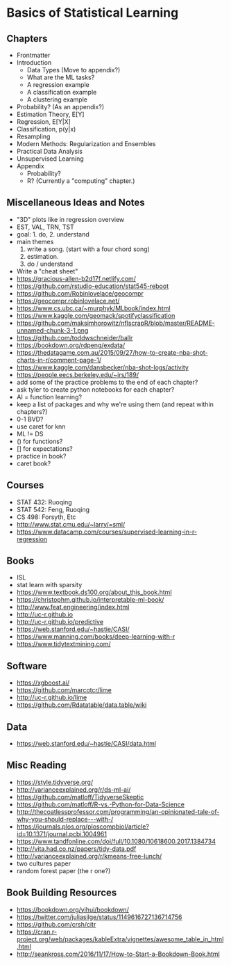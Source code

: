# Basics of Statistical Learning

## Chapters

- Frontmatter
- Introduction
    - Data Types (Move to appendix?)
    - What are the ML tasks?
    - A regression example
    - A classification example
    - A clustering example
- Probability? (As an appendix?)
- Estimation Theory, E[Y]
- Regression, E[Y|X]
- Classification, p(y|x)
- Resampling
- Modern Methods: Regularization and Ensembles
- Practical Data Analysis
- Unsupervised Learning
- Appendix
    - Probability?
    - R? (Currently a "computing" chapter.)

## Miscellaneous Ideas and Notes

- "3D" plots like in regression overview
- EST, VAL, TRN, TST
- goal: 1. do, 2. understand
- main themes
    1. write a song. (start with a four chord song) 
    2. estimation. 
    3. do / understand
- Write a "cheat sheet"
- https://gracious-allen-b2d17f.netlify.com/
- https://github.com/rstudio-education/stat545-reboot
- https://github.com/Robinlovelace/geocompr
- https://geocompr.robinlovelace.net/
- https://www.cs.ubc.ca/~murphyk/MLbook/index.html
- https://www.kaggle.com/geomack/spotifyclassification
- https://github.com/maksimhorowitz/nflscrapR/blob/master/README-unnamed-chunk-3-1.png
- https://github.com/toddwschneider/ballr
- https://bookdown.org/rdpeng/exdata/
- https://thedatagame.com.au/2015/09/27/how-to-create-nba-shot-charts-in-r/comment-page-1/
- https://www.kaggle.com/dansbecker/nba-shot-logs/activity
- https://people.eecs.berkeley.edu/~jrs/189/
- add some of the practice problems to the end of each chapter?
- ask tyler to create python notebooks for each chapter?
- AI = function learning?
- keep a list of packages and why we're using them (and repeat within chapters?)
- 0-1 BVD?
- use caret for knn
- ML != DS
- () for functions?
- [] for expectations?
- practice in book?
- caret book?

## Courses

- STAT 432: Ruoqing
- STAT 542: Feng, Ruoqing
- CS 498: Forsyth, Etc
- http://www.stat.cmu.edu/~larry/=sml/
- https://www.datacamp.com/courses/supervised-learning-in-r-regression

## Books

- ISL
- stat learn with sparsity
- https://www.textbook.ds100.org/about_this_book.html
- https://christophm.github.io/interpretable-ml-book/
- http://www.feat.engineering/index.html
- http://uc-r.github.io
- http://uc-r.github.io/predictive
- https://web.stanford.edu/~hastie/CASI/
- https://www.manning.com/books/deep-learning-with-r
- https://www.tidytextmining.com/

## Software

- https://xgboost.ai/
- https://github.com/marcotcr/lime
- http://uc-r.github.io/lime
- https://github.com/Rdatatable/data.table/wiki

## Data

- https://web.stanford.edu/~hastie/CASI/data.html

## Misc Reading

- https://style.tidyverse.org/
- http://varianceexplained.org/r/ds-ml-ai/
- https://github.com/matloff/TidyverseSkeptic
- https://github.com/matloff/R-vs.-Python-for-Data-Science
- http://thecoatlessprofessor.com/programming/an-opinionated-tale-of-why-you-should-replace---with-/
- https://journals.plos.org/ploscompbiol/article?id=10.1371/journal.pcbi.1004961
- https://www.tandfonline.com/doi/full/10.1080/10618600.2017.1384734
- http://vita.had.co.nz/papers/tidy-data.pdf
- http://varianceexplained.org/r/kmeans-free-lunch/
- two cultures paper
- random forest paper (the r one?)

## Book Building Resources

- https://bookdown.org/yihui/bookdown/
- https://twitter.com/juliasilge/status/1149616727136714756
- https://github.com/crsh/citr
- https://cran.r-project.org/web/packages/kableExtra/vignettes/awesome_table_in_html.html
- http://seankross.com/2016/11/17/How-to-Start-a-Bookdown-Book.html


